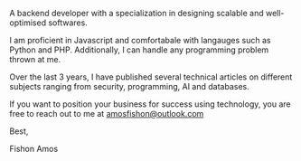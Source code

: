 A backend developer with a specialization in designing scalable and well-optimised softwares. 

I am proficient in Javascript and comfortabale with langauges such as Python and PHP. Additionally, I can handle any programming problem thrown at me. 

Over the last 3 years, I have published several technical articles on different subjects ranging from security, programming, AI and databases. 

If you want to position your business for success using technology, you are free to reach out to me at amosfishon@outlook.com

Best,

Fishon Amos

<br/>


